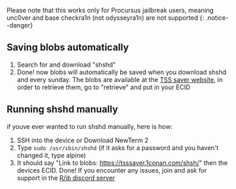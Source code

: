 Please note that this works only for Procursus jailbreak users, meaning unc0ver and base checkra1n (not odysseyra1n) are not supported {: .notice--danger}

## Saving blobs automatically
1. Search for and download "shshd"
2. Done! now blobs will automatically be saved when you download shshd and every sunday. The blobs are available at the [TSS saver website](https://tsssaver.1conan.com/v2/), in order to retrieve them, go to "retrieve" and put in your ECID

## Running shshd manually
if youve ever wanted to run shshd manually, here is how:
1. SSH into the device or Download NewTerm 2
2. Type ```sudo /usr/sbin/shshd``` (if it asks for a password and you haven't changed it, type alpine)
3. It should say "Link to blobs: https://tsssaver.1conan.com/shsh/" then the devices ECID.
Done! If you encounter any issues, join and ask for support in the [R/jb discord server](https://discord.gg/gKAHPtwcGd)
